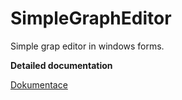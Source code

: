 # SimpleGraphEditor
Simple grap editor in windows forms.

**Detailed documentation**

[Dokumentace](https://github.com/Cross-bit/SimpleGraphEditor/blob/b1e3b7435e3d7b3737172dadd5cfe98d042b04c4/dokumentace.pdf)
